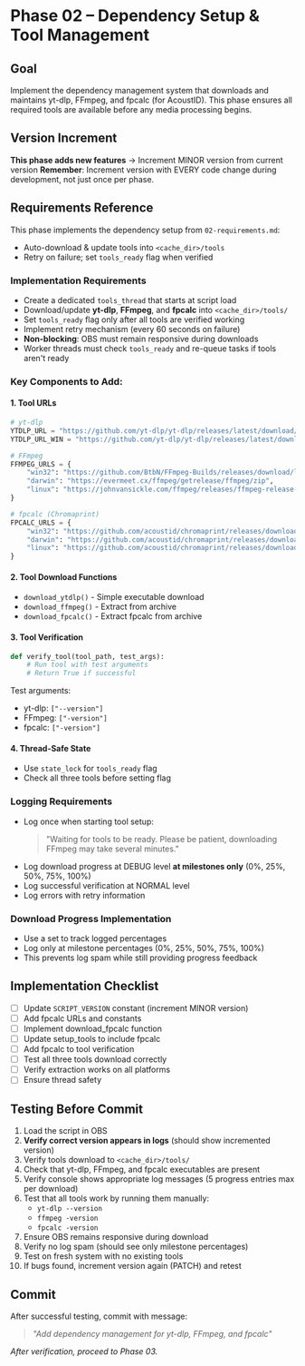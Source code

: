 # Phase 02 – Dependency Setup & Tool Management

## Goal
Implement the dependency management system that downloads and maintains yt-dlp, FFmpeg, and fpcalc (for AcoustID). This phase ensures all required tools are available before any media processing begins.

## Version Increment
**This phase adds new features** → Increment MINOR version from current version
**Remember**: Increment version with EVERY code change during development, not just once per phase.

## Requirements Reference
This phase implements the dependency setup from `02-requirements.md`:
- Auto-download & update tools into `<cache_dir>/tools`
- Retry on failure; set `tools_ready` flag when verified

### Implementation Requirements
- Create a dedicated `tools_thread` that starts at script load
- Download/update **yt-dlp**, **FFmpeg**, and **fpcalc** into `<cache_dir>/tools/`
- Set `tools_ready` flag only after all tools are verified working
- Implement retry mechanism (every 60 seconds on failure)
- **Non-blocking**: OBS must remain responsive during downloads
- Worker threads must check `tools_ready` and re-queue tasks if tools aren't ready

### Key Components to Add:

#### 1. Tool URLs
```python
# yt-dlp
YTDLP_URL = "https://github.com/yt-dlp/yt-dlp/releases/latest/download/yt-dlp"
YTDLP_URL_WIN = "https://github.com/yt-dlp/yt-dlp/releases/latest/download/yt-dlp.exe"

# FFmpeg
FFMPEG_URLS = {
    "win32": "https://github.com/BtbN/FFmpeg-Builds/releases/download/latest/ffmpeg-master-latest-win64-gpl.zip",
    "darwin": "https://evermeet.cx/ffmpeg/getrelease/ffmpeg/zip",
    "linux": "https://johnvansickle.com/ffmpeg/releases/ffmpeg-release-amd64-static.tar.xz"
}

# fpcalc (Chromaprint)
FPCALC_URLS = {
    "win32": "https://github.com/acoustid/chromaprint/releases/download/v1.5.1/chromaprint-fpcalc-1.5.1-windows-x86_64.zip",
    "darwin": "https://github.com/acoustid/chromaprint/releases/download/v1.5.1/chromaprint-fpcalc-1.5.1-macos-x86_64.tar.gz",
    "linux": "https://github.com/acoustid/chromaprint/releases/download/v1.5.1/chromaprint-fpcalc-1.5.1-linux-x86_64.tar.gz"
}
```

#### 2. Tool Download Functions
- `download_ytdlp()` - Simple executable download
- `download_ffmpeg()` - Extract from archive
- `download_fpcalc()` - Extract fpcalc from archive

#### 3. Tool Verification
```python
def verify_tool(tool_path, test_args):
    # Run tool with test arguments
    # Return True if successful
```

Test arguments:
- yt-dlp: `["--version"]`
- FFmpeg: `["-version"]`
- fpcalc: `["-version"]`

#### 4. Thread-Safe State
- Use `state_lock` for `tools_ready` flag
- Check all three tools before setting flag

### Logging Requirements
- Log once when starting tool setup:
  > "Waiting for tools to be ready. Please be patient, downloading FFmpeg may take several minutes."
- Log download progress at DEBUG level **at milestones only** (0%, 25%, 50%, 75%, 100%)
- Log successful verification at NORMAL level
- Log errors with retry information

### Download Progress Implementation
- Use a set to track logged percentages
- Log only at milestone percentages (0%, 25%, 50%, 75%, 100%)
- This prevents log spam while still providing progress feedback

## Implementation Checklist
- [ ] Update `SCRIPT_VERSION` constant (increment MINOR version)
- [ ] Add fpcalc URLs and constants
- [ ] Implement download_fpcalc function
- [ ] Update setup_tools to include fpcalc
- [ ] Add fpcalc to tool verification
- [ ] Test all three tools download correctly
- [ ] Verify extraction works on all platforms
- [ ] Ensure thread safety

## Testing Before Commit
1. Load the script in OBS
2. **Verify correct version appears in logs** (should show incremented version)
3. Verify tools download to `<cache_dir>/tools/`
4. Check that yt-dlp, FFmpeg, and fpcalc executables are present
5. Verify console shows appropriate log messages (5 progress entries max per download)
6. Test that all tools work by running them manually:
   - `yt-dlp --version`
   - `ffmpeg -version`
   - `fpcalc -version`
7. Ensure OBS remains responsive during download
8. Verify no log spam (should see only milestone percentages)
9. Test on fresh system with no existing tools
10. If bugs found, increment version again (PATCH) and retest

## Commit
After successful testing, commit with message:
> *"Add dependency management for yt-dlp, FFmpeg, and fpcalc"*

*After verification, proceed to Phase 03.*
